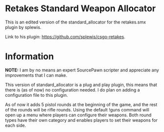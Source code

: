 # Retakes Standard Weapon Allocator
This is an edited version of the standard_allocator for the retakes.smx plugin by splewis.

Link to his plugin: https://github.com/splewis/csgo-retakes.

# Information
**NOTE:** I am by no means an expert SourcePawn scripter and appreciate any improvements that I can make.

This version of standard_allocator is a plug and play plugin, this means that there is (as of now) no configuration needed. I do plan on adding a configuration file to this plugin.

As of now it adds 5 pistol rounds at the beginning of the game, and the rest of the rounds will be rifle rounds.
Using the default !guns command will open up a menu where players can configure their weapons. Both round types have their own category and enables players to set their weapons for each side.
